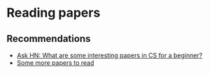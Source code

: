 # Reading papers
## Recommendations 
- [Ask HN: What are some interesting papers in CS for a beginner?](https://news.ycombinator.com/item?id=15695326)
- [Some more papers to read](https://lobste.rs/s/npo38i/what_are_some_good_interesting_papers_cs)